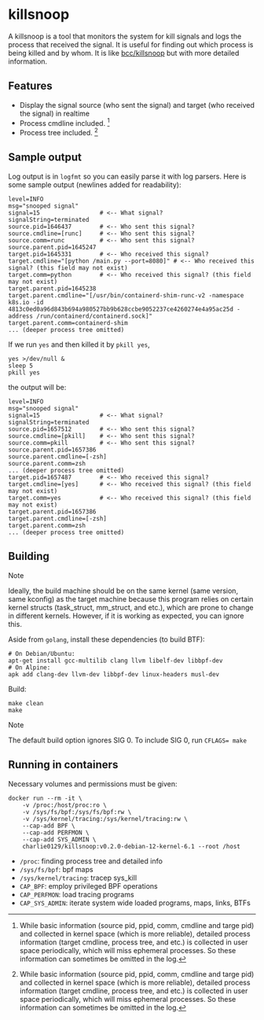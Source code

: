 # killsnoop

A killsnoop is a tool that monitors the system for kill signals and logs the process that received the signal. It is useful for finding out which process is being killed and by whom. It is like [bcc/killsnoop](https://github.com/iovisor/bcc/blob/master/tools/killsnoop.py) but with more detailed information.

## Features

- Display the signal source (who sent the signal) and target (who received the signal) in realtime
- Process cmdline included. [^1]
- Process tree included. [^1]

[^1]: While basic information (source pid, ppid, comm, cmdline and targe pid) and collected in kernel space (which is more reliable), detailed process information (target cmdline, process tree, and etc.) is collected in user space periodically, which will miss ephemeral processes. So these information can sometimes be omitted in the log.

## Sample output

Log output is in `logfmt` so you can easily parse it with log parsers. Here is some sample output (newlines added for readability):

```
level=INFO
msg="snooped signal"
signal=15                 # <-- What signal?
signalString=terminated
source.pid=1646437        # <-- Who sent this signal?
source.cmdline=[runc]     # <-- Who sent this signal?
source.comm=runc          # <-- Who sent this signal?
source.parent.pid=1645247
target.pid=1645331        # <-- Who received this signal?
target.cmdline="[python /main.py --port=8080]" # <-- Who received this signal? (this field may not exist)
target.comm=python        # <-- Who received this signal? (this field may not exist)
target.parent.pid=1645238
target.parent.cmdline="[/usr/bin/containerd-shim-runc-v2 -namespace k8s.io -id 4813c0ed0a96d843b694a980527bb9b628ccbe9052237ce4260274e4a95ac25d -address /run/containerd/containerd.sock]"
target.parent.comm=containerd-shim
... (deeper process tree omitted)
```

If we run `yes` and then killed it by `pkill yes`,

```
yes >/dev/null &
sleep 5
pkill yes
```

the output will be:

```
level=INFO
msg="snooped signal"
signal=15                 # <-- What signal?
signalString=terminated
source.pid=1657512        # <-- Who sent this signal?
source.cmdline=[pkill]    # <-- Who sent this signal?
source.comm=pkill         # <-- Who sent this signal?
source.parent.pid=1657386
source.parent.cmdline=[-zsh]
source.parent.comm=zsh
... (deeper process tree omitted)
target.pid=1657487        # <-- Who received this signal?
target.cmdline=[yes]      # <-- Who received this signal? (this field may not exist)
target.comm=yes           # <-- Who received this signal? (this field may not exist)
target.parent.pid=1657386
target.parent.cmdline=[-zsh]
target.parent.comm=zsh
... (deeper process tree omitted)
```

## Building

> [!NOTE]
> Ideally, the build machine should be on the same kernel (same version, same kconfig) as the target machine because this program relies on certain kernel structs (task_struct, mm_struct, and etc.), which are prone to change in different kernels. However, if it is working as expected, you can ignore this.

Aside from `golang`, install these dependencies (to build BTF):

```
# On Debian/Ubuntu:
apt-get install gcc-multilib clang llvm libelf-dev libbpf-dev
# On Alpine:
apk add clang-dev llvm-dev libbpf-dev linux-headers musl-dev
```

Build:

```
make clean
make
```

> [!NOTE]
> The default build option ignores SIG 0. To include SIG 0, run `CFLAGS= make`

## Running in containers

Necessary volumes and permissions must be given:

```
docker run --rm -it \
    -v /proc:/host/proc:ro \
    -v /sys/fs/bpf:/sys/fs/bpf:rw \
    -v /sys/kernel/tracing:/sys/kernel/tracing:rw \
    --cap-add BPF \
    --cap-add PERFMON \
    --cap-add SYS_ADMIN \
    charlie0129/killsnoop:v0.2.0-debian-12-kernel-6.1 --root /host
```

- `/proc`: finding process tree and detailed info
- `/sys/fs/bpf`: bpf maps
- `/sys/kernel/tracing`: tracep sys_kill
- `CAP_BPF`: employ privileged BPF operations
- `CAP_PERFMON`: load tracing programs
- `CAP_SYS_ADMIN`: iterate system wide loaded programs, maps, links, BTFs
